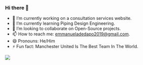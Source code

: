 ### Hi there 👋

<!--
**Dapjzl/Dapjzl** is a ✨ _special_ ✨ repository because its `README.md` (this file) appears on your GitHub profile.

Here are some ideas to get you started:

- 🔭 I’m currently working on a online learning and teaching management platform.
- 🌱 I’m currently learning Livewire Framework.
- 👯 I’m looking to collaborate on Open-Source projects.
- 📫 How to reach me: emmanueladedapo2019@gmail.com.
- 😄 Pronouns: He/Him
- ⚡ Fun fact: Manchester United Is The Best Team In The World.
-->

- 🔭 I’m currently working on a consultation services website.
- 🌱 I’m currently learning Piping Design Engineering.
- 👯 I’m looking to collaborate on Open-Source projects.
- 📫 How to reach me: emmanueladedapo2019@gmail.com.
- 😄 Pronouns: He/Him
- ⚡ Fun fact: Manchester United Is The Best Team In The World.
  
![](https://komarev.com/ghpvc/?username=Dapjzl&abbreviated=true)
